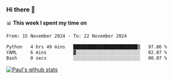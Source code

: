 ### Hi there 👋

📊 **This week I spent my time on**
<!--START_SECTION:waka-->

```txt
From: 15 November 2024 - To: 22 November 2024

Python   4 hrs 49 mins   ████████████████████████▒   97.86 %
YAML     6 mins          ▓░░░░░░░░░░░░░░░░░░░░░░░░   02.07 %
Bash     0 secs          ░░░░░░░░░░░░░░░░░░░░░░░░░   00.07 %
```

<!--END_SECTION:waka-->


[![Paul's github stats](https://github-readme-stats.vercel.app/api?username=mickeyouyou&theme=dracula&show_icons=true)](https://github.com/anuraghazra/github-readme-stats)
